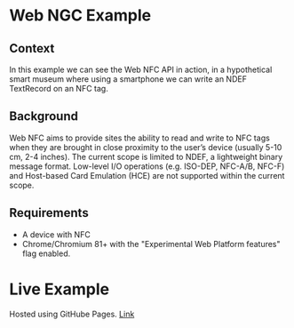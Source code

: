 # Web NGC Example

## Context

In this example we can see the Web NFC API in action, in a hypothetical smart museum where using a smartphone we can write an NDEF TextRecord on an NFC tag.

## Background

Web NFC aims to provide sites the ability to read and write to NFC tags when they are brought in close proximity to the user’s device (usually 5-10 cm, 2-4 inches). The current scope is limited to NDEF, a lightweight binary message format. Low-level I/O operations (e.g. ISO-DEP, NFC-A/B, NFC-F) and Host-based Card Emulation (HCE) are not supported within the current scope.

## Requirements

* A device with NFC
* Chrome/Chromium 81+ with the "Experimental Web Platform features" flag enabled.

# Live Example
Hosted using GitHube Pages. [Link](https://lrazovic.github.io/web-nfc-museum/)
